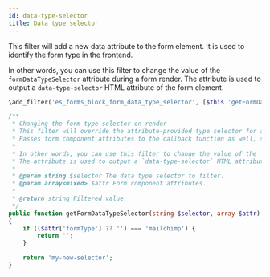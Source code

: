 ```yaml
---
id: data-type-selector
title: Data type selector
---
```


This filter will add a new data attribute to the form element. It is used to identify the form type in the frontend.

In other words, you can use this filter to change the value of the `formDataTypeSelector` attribute during a form render.
The attribute is used to output a `data-type-selector` HTML attribute of the form element.

```php
\add_filter('es_forms_block_form_data_type_selector', [$this 'getFormDataTypeSelector'], 10, 2);

/**
 * Changing the form type selector on render
 * This filter will override the attribute-provided type selector for a Form component.
 * Passes form component attributes to the callback function as well, so you can check all sorts of conditions when filtering.
 *
 * In other words, you can use this filter to change the value of the `formDataTypeSelector` attribute during a form render.
 * The attribute is used to output a `data-type-selector` HTML attribute of the form element.
 *
 * @param string $selector The data type selector to filter.
 * @param array<mixed> $attr Form component attributes.
 *
 * @return string Filtered value.
 */
public function getFormDataTypeSelector(string $selector, array $attr): string
{
	if (($attr['formType'] ?? '') === 'mailchimp') {
		return '';
	}

	return 'my-new-selector';
}
```

